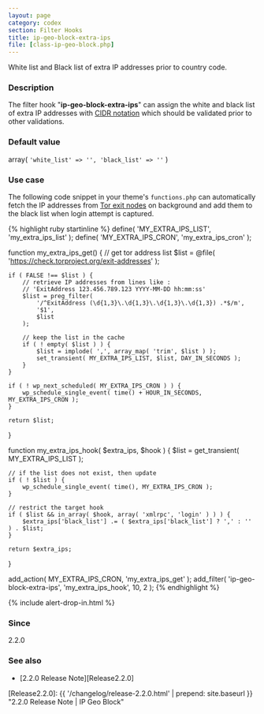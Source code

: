 ```yaml
---
layout: page
category: codex
section: Filter Hooks
title: ip-geo-block-extra-ips
file: [class-ip-geo-block.php]
---
```


White list and Black list of extra IP addresses prior to country code.

<!--more-->

### Description ###

The filter hook "**ip-geo-block-extra-ips**" can assign the white and black 
list of extra IP addresses with [CIDR notation][CIDR] which should be 
validated prior to other validations.

### Default value ###

array( `'white_list' => '', 'black_list' => ''` )

### Use case ###

The following code snippet in your theme's `functions.php` can automatically 
fetch the IP addresses from [Tor exit nodes][TorExitNodes] on background and 
add them to the black list when login attempt is captured.

{% highlight ruby startinline %}
define( 'MY_EXTRA_IPS_LIST', 'my_extra_ips_list' );
define( 'MY_EXTRA_IPS_CRON', 'my_extra_ips_cron' );

function my_extra_ips_get() {
    // get tor address list
    $list = @file( 'https://check.torproject.org/exit-addresses' );

    if ( FALSE !== $list ) {
        // retrieve IP addresses from lines like :
        // 'ExitAddress 123.456.789.123 YYYY-MM-DD hh:mm:ss'
        $list = preg_filter(
            '/^ExitAddress (\d{1,3}\.\d{1,3}\.\d{1,3}\.\d{1,3}) .*$/m',
            '$1',
            $list
        );

        // keep the list in the cache
        if ( ! empty( $list ) ) {
            $list = implode( ',', array_map( 'trim', $list ) );
            set_transient( MY_EXTRA_IPS_LIST, $list, DAY_IN_SECONDS );
        }
    }

    if ( ! wp_next_scheduled( MY_EXTRA_IPS_CRON ) ) {
        wp_schedule_single_event( time() + HOUR_IN_SECONDS, MY_EXTRA_IPS_CRON );
    }

    return $list;
}

function my_extra_ips_hook( $extra_ips, $hook ) {
    $list = get_transient( MY_EXTRA_IPS_LIST );

    // if the list does not exist, then update
    if ( ! $list ) {
        wp_schedule_single_event( time(), MY_EXTRA_IPS_CRON );
    }

    // restrict the target hook
    if ( $list && in_array( $hook, array( 'xmlrpc', 'login' ) ) ) {
        $extra_ips['black_list'] .= ( $extra_ips['black_list'] ? ',' : '' ) . $list;
    }

    return $extra_ips;
}

add_action( MY_EXTRA_IPS_CRON, 'my_extra_ips_get' );
add_filter( 'ip-geo-block-extra-ips', 'my_extra_ips_hook', 10, 2 );
{% endhighlight %}

{% include alert-drop-in.html %}

### Since ###

2.2.0

### See also ###

- [2.2.0 Release Note][Release2.2.0]

[IP-Geo-Block]: https://wordpress.org/plugins/ip-geo-block/ "WordPress › IP Geo Block « WordPress Plugins"
[CIDR]:         https://en.wikipedia.org/wiki/Classless_Inter-Domain_Routing "Classless Inter-Domain Routing - Wikipedia, the free encyclopedia"
[TorExitNodes]: https://www.torproject.org/ "Tor Project: Anonymity Online"
[Release2.2.0]: {{ '/changelog/release-2.2.0.html' | prepend: site.baseurl }} "2.2.0 Release Note | IP Geo Block"
